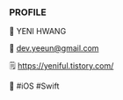 ### PROFILE

💙   YENI HWANG

💌   dev.yeeun@gmail.com

🗒  https://yeniful.tistory.com/

📕   #iOS  #Swift


